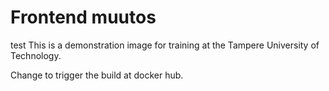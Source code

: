 # Frontend muutos

test
This is a demonstration image for training at the Tampere University of Technology.

Change to trigger the build at docker hub.
